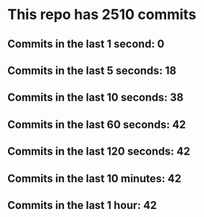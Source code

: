 # This repo has 2510 commits

## Commits in the last 1 second: 0
## Commits in the last 5 seconds: 18
## Commits in the last 10 seconds: 38
## Commits in the last 60 seconds: 42
## Commits in the last 120 seconds: 42
## Commits in the last 10 minutes: 42
## Commits in the last 1 hour: 42
